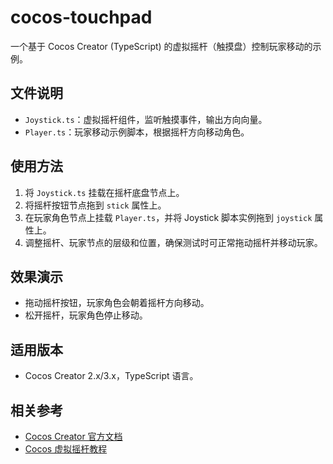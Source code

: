 # cocos-touchpad

一个基于 Cocos Creator (TypeScript) 的虚拟摇杆（触摸盘）控制玩家移动的示例。

## 文件说明

- `Joystick.ts`：虚拟摇杆组件，监听触摸事件，输出方向向量。
- `Player.ts`：玩家移动示例脚本，根据摇杆方向移动角色。

## 使用方法

1. 将 `Joystick.ts` 挂载在摇杆底盘节点上。
2. 将摇杆按钮节点拖到 `stick` 属性上。
3. 在玩家角色节点上挂载 `Player.ts`，并将 Joystick 脚本实例拖到 `joystick` 属性上。
4. 调整摇杆、玩家节点的层级和位置，确保测试时可正常拖动摇杆并移动玩家。

## 效果演示

- 拖动摇杆按钮，玩家角色会朝着摇杆方向移动。
- 松开摇杆，玩家角色停止移动。

## 适用版本

- Cocos Creator 2.x/3.x，TypeScript 语言。

## 相关参考

- [Cocos Creator 官方文档](https://docs.cocos.com/creator/)
- [Cocos 虚拟摇杆教程](https://blog.csdn.net/qq_35569112/article/details/102591357)